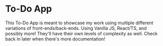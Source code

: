 # To-Do App

This To-Do App is meant to showcase my work using multiple different variations of front-ends/back-ends. Using Vanilla JS, React/TS, and possibly more! They'll have their own levels of complexity as well. Check back in later when there's more documentation!